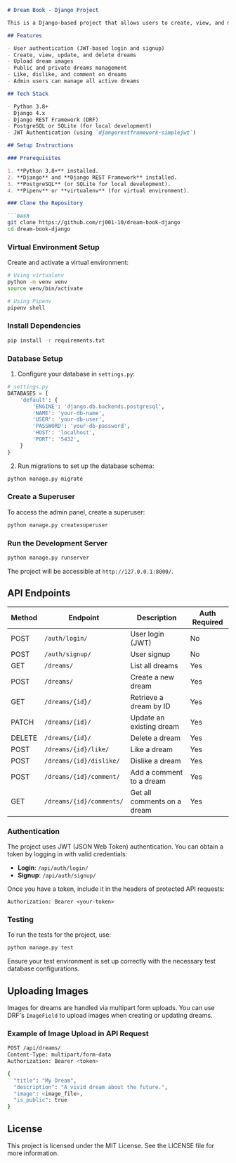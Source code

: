 ```md
# Dream Book - Django Project

This is a Django-based project that allows users to create, view, and manage dreams. Users can upload dream details, including images, and manage their visibility as public or private. Admin users can view all active dreams, while normal users can only manage their own dreams. Users can also like, dislike, and comment on dreams.

## Features

- User authentication (JWT-based login and signup)
- Create, view, update, and delete dreams
- Upload dream images
- Public and private dreams management
- Like, dislike, and comment on dreams
- Admin users can manage all active dreams

## Tech Stack

- Python 3.8+
- Django 4.x
- Django REST Framework (DRF)
- PostgreSQL or SQLite (for local development)
- JWT Authentication (using `djangorestframework-simplejwt`)

## Setup Instructions

### Prerequisites

1. **Python 3.8+** installed.
2. **Django** and **Django REST Framework** installed.
3. **PostgreSQL** (or SQLite for local development).
4. **Pipenv** or **virtualenv** (for virtual environment).

### Clone the Repository

```bash
git clone https://github.com/rj001-10/dream-book-django
cd dream-book-django
```

### Virtual Environment Setup

Create and activate a virtual environment:

```bash
# Using virtualenv
python -m venv venv
source venv/bin/activate

# Using Pipenv
pipenv shell
```

### Install Dependencies

```bash
pip install -r requirements.txt
```

### Database Setup

1. Configure your database in `settings.py`:

```python
# settings.py
DATABASES = {
    'default': {
        'ENGINE': 'django.db.backends.postgresql',
        'NAME': 'your-db-name',
        'USER': 'your-db-user',
        'PASSWORD': 'your-db-password',
        'HOST': 'localhost',
        'PORT': '5432',
    }
}
```

2. Run migrations to set up the database schema:

```bash
python manage.py migrate
```

### Create a Superuser

To access the admin panel, create a superuser:

```bash
python manage.py createsuperuser
```

### Run the Development Server

```bash
python manage.py runserver
```

The project will be accessible at `http://127.0.0.1:8000/`.

## API Endpoints

| Method | Endpoint               | Description                              | Auth Required |
|--------|------------------------|------------------------------------------|---------------|
| POST   | `/auth/login/`      | User login (JWT)                            | No            |
| POST   | `/auth/signup/`     | User signup                                 | No            |
| GET    | `/dreams/`          | List all dreams                             | Yes           |
| POST   | `/dreams/`          | Create a new dream                          | Yes           |
| GET    | `/dreams/{id}/`     | Retrieve a dream by ID                      | Yes           |
| PATCH  | `/dreams/{id}/`     | Update an existing dream                    | Yes           |
| DELETE | `/dreams/{id}/`     | Delete a dream                              | Yes           |
| POST   | `/dreams/{id}/like/`| Like a dream                                | Yes           |
| POST   | `/dreams/{id}/dislike/`| Dislike a dream                          | Yes           |
| POST   | `/dreams/{id}/comment/`| Add a comment to a dream                 | Yes           |
| GET    | `/dreams/{id}/comments/`| Get all comments on a dream             | Yes           |

### Authentication

The project uses JWT (JSON Web Token) authentication. You can obtain a token by logging in with valid credentials:

- **Login**: `/api/auth/login/`
- **Signup**: `/api/auth/signup/`

Once you have a token, include it in the headers of protected API requests:

```
Authorization: Bearer <your-token>
```

### Testing

To run the tests for the project, use:

```bash
python manage.py test
```

Ensure your test environment is set up correctly with the necessary test database configurations.

## Uploading Images

Images for dreams are handled via multipart form uploads. You can use DRF's `ImageField` to upload images when creating or updating dreams.

### Example of Image Upload in API Request

```bash
POST /api/dreams/
Content-Type: multipart/form-data
Authorization: Bearer <token>

{
  "title": "My Dream",
  "description": "A vivid dream about the future.",
  "image": <image_file>,
  "is_public": true
}
```


## License

This project is licensed under the MIT License. See the LICENSE file for more information.
```

